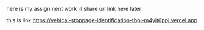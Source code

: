 here is my assignment work 
ill share url link here later 

this is link 
https://vehical-stoppage-identification-tbpi-m4yit6ppj.vercel.app
